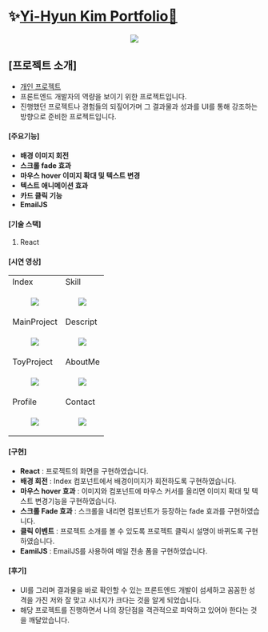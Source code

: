# ✨[Yi-Hyun Kim Portfolio🔗](https://dev-yihyun.github.io/)

<p align="center">
  <img src="https://github.com/dev-yihyun/WebPortfolio/assets/67820737/2c722e72-f2d1-44c0-a764-60a4a115f848">
</p>

## [프로젝트 소개]
- <u>개인 프로젝트</u>
- 프론트엔드 개발자의 역량을 보이기 위한 프로젝트입니다.
- 진행했던 프로젝트나 경험들의 되짚어가며 그 결과물과 성과를 UI를 통해 강조하는 방향으로 준비한 프로젝트입니다.


#### [주요기능]
- **배경 이미지 회전**
- **스크롤 fade 효과**
- **마우스 hover 이미지 확대 및 텍스트 변경**
- **텍스트 애니메이션 효과**
- **카드 클릭 기능**
- **EmailJS**

#### [기술 스택]
1. React


#### [시연 영상]

<table>
  <tr>
    <td>Index</td>
    <td>Skill</td>
  </tr>
  <tr>
    <td>
      <p align="center">
        <img src="https://github.com/dev-yihyun/WebPortfolio/assets/67820737/f2b751ec-f2d6-4d2b-aa1b-1e95b11e7d21">
      </p>
    </td>
    <td>
      <p align="center">
        <img src="https://github.com/dev-yihyun/WebPortfolio/assets/67820737/95eb5832-f04f-4360-9248-dcef4cb6ce01">
      </p>
    </td>
  </tr>
  <tr>
    <td>MainProject</td>
    <td>Descript</td>
  </tr>
  <tr>
  <td>
    <p align="center">
      <img src="https://github.com/dev-yihyun/WebPortfolio/assets/67820737/11174686-c625-4ee1-8aca-41b735c949e4">
    </p>
  </td>
  <td>
    <p align="center">
      <img src="https://github.com/dev-yihyun/WebPortfolio/assets/67820737/ebd16666-bb32-486c-bb2a-88cee4accb27">
    </p>
  </td>
  </tr>

<tr>
    <td>ToyProject</td>
    <td>AboutMe</td>
  </tr>
  <tr>
  <td>
    <p align="center">
      <img src="https://github.com/dev-yihyun/WebPortfolio/assets/67820737/d7ae39f7-de73-4ea7-8ee3-c37347081af4">
    </p>
  </td>
  <td>
    <p align="center">
      <img src="https://github.com/dev-yihyun/WebPortfolio/assets/67820737/97175fb8-d5f3-4997-ab2a-b1c4fa7b7e6b">
    </p>
  </td>
  </tr>

<tr>
    <td>Profile</td>
    <td>Contact</td>
  </tr>
  <tr>
  <td>
    <p align="center">
      <img src="https://github.com/dev-yihyun/WebPortfolio/assets/67820737/529d427f-57d8-49e6-9091-2288291647de">
    </p>
  </td>
  <td>
    <p align="center">
      <img src="https://github.com/dev-yihyun/WebPortfolio/assets/67820737/a063fd4f-56c3-477b-8c12-c97c77425f91">
    </p>
  </td>
  </tr>
</table>

#### [구현]
- **React** : 프로젝트의 화면을 구현하였습니다.
- **배경 회전** : Index 컴포넌트에서 배경이미지가 회전하도록 구현하였습니다.
- **마우스 hover 효과** : 이미지와 컴포넌트에 마우스 커서를 올리면 이미지 확대 및 텍스트 변경기능을 구현하였습니다.
- **스크롤 Fade 효과** : 스크롤을 내리면 컴포넌트가 등장하는 fade 효과를 구현하였습니다.
- **클릭 이벤트** : 프로젝트 소개를 볼 수 있도록 프로젝트 클릭시 설명이 바뀌도록 구현하였습니다.
- **EamilJS** : EmailJS를 사용하여 메일 전송 폼을 구현하였습니다.

#### [후기]
- UI를 그리며 결과물을 바로 확인할 수 있는 프론트엔드 개발이 섬세하고 꼼꼼한 성격을 가진 저와 잘 맞고 시너지가 크다는 것을 알게 되었습니다.
- 해당 프로젝트를 진행하면서 나의 장단점을 객관적으로 파악하고 있어야 한다는 것을 깨달았습니다. 
